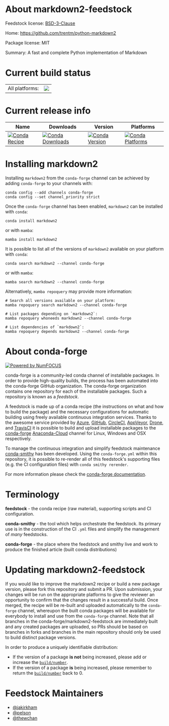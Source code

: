 About markdown2-feedstock
=========================

Feedstock license: [BSD-3-Clause](https://github.com/conda-forge/markdown2-feedstock/blob/main/LICENSE.txt)

Home: https://github.com/trentm/python-markdown2

Package license: MIT

Summary: A fast and complete Python implementation of Markdown

Current build status
====================


<table><tr><td>All platforms:</td>
    <td>
      <a href="https://dev.azure.com/conda-forge/feedstock-builds/_build/latest?definitionId=4691&branchName=main">
        <img src="https://dev.azure.com/conda-forge/feedstock-builds/_apis/build/status/markdown2-feedstock?branchName=main">
      </a>
    </td>
  </tr>
</table>

Current release info
====================

| Name | Downloads | Version | Platforms |
| --- | --- | --- | --- |
| [![Conda Recipe](https://img.shields.io/badge/recipe-markdown2-green.svg)](https://anaconda.org/conda-forge/markdown2) | [![Conda Downloads](https://img.shields.io/conda/dn/conda-forge/markdown2.svg)](https://anaconda.org/conda-forge/markdown2) | [![Conda Version](https://img.shields.io/conda/vn/conda-forge/markdown2.svg)](https://anaconda.org/conda-forge/markdown2) | [![Conda Platforms](https://img.shields.io/conda/pn/conda-forge/markdown2.svg)](https://anaconda.org/conda-forge/markdown2) |

Installing markdown2
====================

Installing `markdown2` from the `conda-forge` channel can be achieved by adding `conda-forge` to your channels with:

```
conda config --add channels conda-forge
conda config --set channel_priority strict
```

Once the `conda-forge` channel has been enabled, `markdown2` can be installed with `conda`:

```
conda install markdown2
```

or with `mamba`:

```
mamba install markdown2
```

It is possible to list all of the versions of `markdown2` available on your platform with `conda`:

```
conda search markdown2 --channel conda-forge
```

or with `mamba`:

```
mamba search markdown2 --channel conda-forge
```

Alternatively, `mamba repoquery` may provide more information:

```
# Search all versions available on your platform:
mamba repoquery search markdown2 --channel conda-forge

# List packages depending on `markdown2`:
mamba repoquery whoneeds markdown2 --channel conda-forge

# List dependencies of `markdown2`:
mamba repoquery depends markdown2 --channel conda-forge
```


About conda-forge
=================

[![Powered by
NumFOCUS](https://img.shields.io/badge/powered%20by-NumFOCUS-orange.svg?style=flat&colorA=E1523D&colorB=007D8A)](https://numfocus.org)

conda-forge is a community-led conda channel of installable packages.
In order to provide high-quality builds, the process has been automated into the
conda-forge GitHub organization. The conda-forge organization contains one repository
for each of the installable packages. Such a repository is known as a *feedstock*.

A feedstock is made up of a conda recipe (the instructions on what and how to build
the package) and the necessary configurations for automatic building using freely
available continuous integration services. Thanks to the awesome service provided by
[Azure](https://azure.microsoft.com/en-us/services/devops/), [GitHub](https://github.com/),
[CircleCI](https://circleci.com/), [AppVeyor](https://www.appveyor.com/),
[Drone](https://cloud.drone.io/welcome), and [TravisCI](https://travis-ci.com/)
it is possible to build and upload installable packages to the
[conda-forge](https://anaconda.org/conda-forge) [Anaconda-Cloud](https://anaconda.org/)
channel for Linux, Windows and OSX respectively.

To manage the continuous integration and simplify feedstock maintenance
[conda-smithy](https://github.com/conda-forge/conda-smithy) has been developed.
Using the ``conda-forge.yml`` within this repository, it is possible to re-render all of
this feedstock's supporting files (e.g. the CI configuration files) with ``conda smithy rerender``.

For more information please check the [conda-forge documentation](https://conda-forge.org/docs/).

Terminology
===========

**feedstock** - the conda recipe (raw material), supporting scripts and CI configuration.

**conda-smithy** - the tool which helps orchestrate the feedstock.
                   Its primary use is in the construction of the CI ``.yml`` files
                   and simplify the management of *many* feedstocks.

**conda-forge** - the place where the feedstock and smithy live and work to
                  produce the finished article (built conda distributions)


Updating markdown2-feedstock
============================

If you would like to improve the markdown2 recipe or build a new
package version, please fork this repository and submit a PR. Upon submission,
your changes will be run on the appropriate platforms to give the reviewer an
opportunity to confirm that the changes result in a successful build. Once
merged, the recipe will be re-built and uploaded automatically to the
`conda-forge` channel, whereupon the built conda packages will be available for
everybody to install and use from the `conda-forge` channel.
Note that all branches in the conda-forge/markdown2-feedstock are
immediately built and any created packages are uploaded, so PRs should be based
on branches in forks and branches in the main repository should only be used to
build distinct package versions.

In order to produce a uniquely identifiable distribution:
 * If the version of a package **is not** being increased, please add or increase
   the [``build/number``](https://docs.conda.io/projects/conda-build/en/latest/resources/define-metadata.html#build-number-and-string).
 * If the version of a package **is** being increased, please remember to return
   the [``build/number``](https://docs.conda.io/projects/conda-build/en/latest/resources/define-metadata.html#build-number-and-string)
   back to 0.

Feedstock Maintainers
=====================

* [@jakirkham](https://github.com/jakirkham/)
* [@pelson](https://github.com/pelson/)
* [@thewchan](https://github.com/thewchan/)

